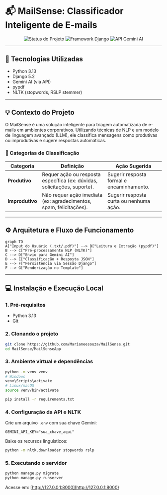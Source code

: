 # 📬 MailSense: Classificador Inteligente de E-mails

<p align="center">
  <img src="https://img.shields.io/badge/Status-Concluído-28a745?style=for-the-badge" alt="Status do Projeto">
  <img src="https://img.shields.io/badge/Framework-Django%205.2-092E20?style=for-the-badge&logo=django" alt="Framework Django">
  <img src="https://img.shields.io/badge/AI%20API-Gemini%20AI-092E20?style=for-the-badge&logo=google&logoColor=fff" alt="API Gemini AI">
</p>

---

## 🧰 Tecnologias Utilizadas

- Python 3.13
- Django 5.2
- Gemini AI (via API)
- pypdf
- NLTK (stopwords, RSLP stemmer)

---

## 💡 Contexto do Projeto

O MailSense é uma solução inteligente para triagem automatizada de e-mails em ambientes corporativos. Utilizando técnicas de NLP e um modelo de linguagem avançado (LLM), ele classifica mensagens como produtivas ou improdutivas e sugere respostas automáticas.

### 🧠 Categorias de Classificação

| Categoria      | Definição                                                                 | Ação Sugerida                                   |
|----------------|---------------------------------------------------------------------------|--------------------------------------------------|
| **Produtivo**  | Requer ação ou resposta específica (ex: dúvidas, solicitações, suporte).  | Sugerir resposta formal e encaminhamento.        |
| **Improdutivo**| Não requer ação imediata (ex: agradecimentos, spam, felicitações).        | Sugerir resposta curta ou nenhuma ação.          |

---

## ⚙️ Arquitetura e Fluxo de Funcionamento

```mermaid
graph TD
A["Input do Usuário (.txt/.pdf)"] --> B["Leitura e Extração (pypdf)"]
B --> C["Pré-processamento NLP (NLTK)"]
C --> D["Envio para Gemini AI"]
D --> E["Classificação + Resposta JSON"]
E --> F["Persistência via Sessão Django"]
F --> G["Renderização no Template"]
```

---

## 💻 Instalação e Execução Local

### 1. Pré-requisitos

- Python 3.13
- Git

### 2. Clonando o projeto

```bash
git clone https://github.com/Marianeesouza/MailSense.git
cd MailSense/MailSenseApp
```

### 3. Ambiente virtual e dependências

```bash
python -m venv venv
# Windows
venv\Scripts\activate
# Linux/macOS
source venv/bin/activate

pip install -r requirements.txt
```

### 4. Configuração da API e NLTK

Crie um arquivo `.env` com sua chave Gemini:

```
GEMINI_API_KEY="sua_chave_aqui"
```

Baixe os recursos linguísticos:

```bash
python -m nltk.downloader stopwords rslp
```

### 5. Executando o servidor

```bash
python manage.py migrate
python manage.py runserver
```

Acesse em: [http://127.0.0.1:8000](http://127.0.0.1:8000)
